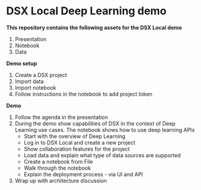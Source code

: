 # DSX Local Deep Learning demo

**This repository contains the following assets for the DSX Local demo**
1. Presentation
2. Notebook
3. Data

**Demo setup**
1. Create a DSX project
2. Import data
3. Import notebook
4. Follow instructions in the notebook to add project token

**Demo**
1. Follow the agenda in the presentation
2. During the demo show capabilities of DSX in the context of Deep Learning use cases. The notebook shows how to use deep learning APIs
   * Start with the overview of Deep Learning
   * Log in to DSX Local and create a new project
   * Show collaboration features for the project
   * Load data and explain what type of data sources are supported
   * Create a notebook from File
   * Walk through the notebook
   * Explain the deployment process - via UI and API
3. Wrap up with architecture discussion 
